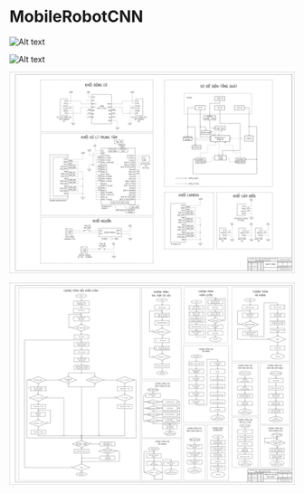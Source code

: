 ﻿# MobileRobotCNN

![Alt text](<Source/Document/CQ Huynh Minh Khanh - Ung dung xu ly anh va mang no ron tich chap dieu khien robot giao hang-140-143 (1)_pages-to-jpg-0001.jpg>)

![Alt text](<Source/Document/CQ Huynh Minh Khanh - Ung dung xu ly anh va mang no ron tich chap dieu khien robot giao hang-140-143 (1)_pages-to-jpg-0002.jpg>)

![Alt text](<Source/Document/CQ Huynh Minh Khanh - Ung dung xu ly anh va mang no ron tich chap dieu khien robot giao hang-140-143 (1)_pages-to-jpg-0003.jpg>)

![Alt text](<Source/Document/CQ Huynh Minh Khanh - Ung dung xu ly anh va mang no ron tich chap dieu khien robot giao hang-140-143 (1)_pages-to-jpg-0004.jpg>)